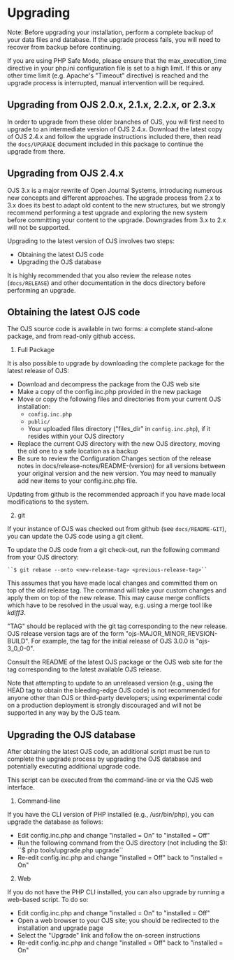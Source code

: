 # Upgrading

Note: Before upgrading your installation, perform a complete backup of your data files and database. If the upgrade process fails, you will need to recover from backup before continuing.

If you are using PHP Safe Mode, please ensure that the max_execution_time directive in your php.ini configuration file is set to a high limit. If this or any other time limit (e.g. Apache's "Timeout" directive) is reached and the upgrade process is interrupted, manual intervention will be required.


## Upgrading from OJS 2.0.x, 2.1.x, 2.2.x, or 2.3.x

In order to upgrade from these older branches of OJS, you will first need to upgrade to an intermediate version of OJS 2.4.x. Download the latest copy of OJS 2.4.x and follow the upgrade instructions included there, then read the ``docs/UPGRADE`` document included in this package to continue the upgrade from there.


## Upgrading from OJS 2.4.x

OJS 3.x is a major rewrite of Open Journal Systems, introducing numerous new concepts and different approaches. The upgrade process from 2.x to 3.x does its best to adapt old content to the new structures, but we strongly recommend performing a test upgrade and exploring the new system before committing your content to the upgrade. Downgrades from 3.x to 2.x will not be supported.

Upgrading to the latest version of OJS involves two steps:

- Obtaining the latest OJS code
- Upgrading the OJS database

It is highly recommended that you also review the release notes (``docs/RELEASE``) and other documentation in the docs directory before performing an upgrade.


## Obtaining the latest OJS code

The OJS source code is available in two forms: a complete stand-alone package, and from read-only github access.

1) Full Package

It is also possible to upgrade by downloading the complete package for the latest release of OJS:

- Download and decompress the package from the OJS web site
- Make a copy of the config.inc.php provided in the new package
- Move or copy the following files and directories from your current OJS installation:
    - ``config.inc.php``
    - ``public/``
    - Your uploaded files directory ("files_dir" in ``config.inc.php``), if it resides within your OJS directory
- Replace the current OJS directory with the new OJS directory, moving the old one to a safe location as a backup
- Be sure to review the Configuration Changes section of the release notes in docs/release-notes/README-(version) for all versions between your original version and the new version. You may need to manually add new items to your config.inc.php file.

Updating from github is the recommended approach if you have made local modifications to the system.

2) git

If your instance of OJS was checked out from github (see ``docs/README-GIT``), you can update the OJS code using a git client.

To update the OJS code from a git check-out, run the following command from your OJS directory:

    ``$ git rebase --onto <new-release-tag> <previous-release-tag>``

This assumes that you have made local changes and committed them on top of the old release tag. The command will take your custom changes and apply them on top of the new release. This may cause merge conflicts which have to be resolved in the usual way, e.g. using a merge tool like _kdiff3_.

"TAG" should be replaced with the git tag corresponding to the new release. OJS release version tags are of the form "ojs-MAJOR_MINOR_REVSION-BUILD". For example, the tag for the initial release of OJS 3.0.0 is "ojs-3_0_0-0".

Consult the README of the latest OJS package or the OJS web site for the tag corresponding to the latest available OJS release.

Note that attempting to update to an unreleased version (e.g., using the HEAD tag to obtain the bleeding-edge OJS code) is not recommended for anyone other than OJS or third-party developers; using experimental code on a production deployment is strongly discouraged and will not be supported in any way by the OJS team.


## Upgrading the OJS database

After obtaining the latest OJS code, an additional script must be run to complete the upgrade process by upgrading the OJS database and potentially executing additional upgrade code.

This script can be executed from the command-line or via the OJS web interface.

1) Command-line

If you have the CLI version of PHP installed (e.g., /usr/bin/php), you can upgrade the database as follows:

- Edit config.inc.php and change "installed = On" to "installed = Off"
- Run the following command from the OJS directory (not including the $): ``$ php tools/upgrade.php upgrade``
- Re-edit config.inc.php and change "installed = Off" back to "installed = On"

2) Web

If you do not have the PHP CLI installed, you can also upgrade by running a web-based script. To do so:

- Edit config.inc.php and change "installed = On" to "installed = Off"
- Open a web browser to your OJS site; you should be redirected to the installation and upgrade page
- Select the "Upgrade" link and follow the on-screen instructions
- Re-edit config.inc.php and change "installed = Off" back to "installed = On"
